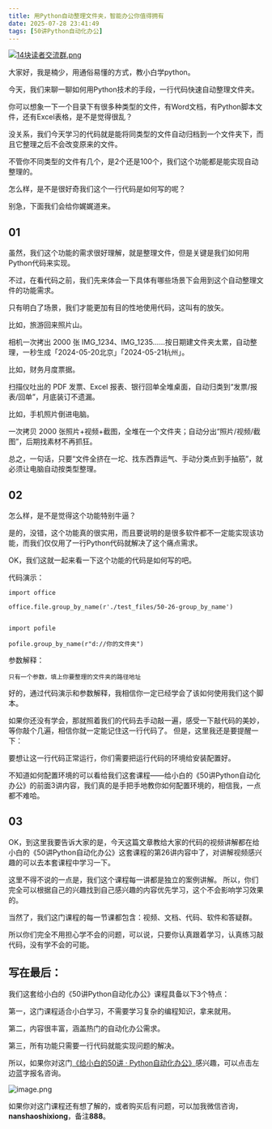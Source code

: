 ```yaml
---
title: 用Python自动整理文件夹，智能办公你值得拥有
date: 2025-07-28 23:41:49
tags: [50讲Python自动化办公]
---
```

[![14块读者交流群.png](https://raw.gitcode.com/user-images/assets/5027920/48edc8fa-6d2e-4eca-9e14-d71638eadb55/14块读者交流群.png '14块读者交流群.png')](https://mp.weixin.qq.com/s?__biz=MzUzNTc5NjA4NQ==&mid=2247502200&idx=1&sn=7e543675545ac6622123af6009fdebce&scene=21#wechat_redirect)

大家好，我是楠少，用通俗易懂的方式，教小白学python。

今天，我们来聊一聊如何用Python技术的手段，一行代码快速自动整理文件夹。

你可以想象一下一个目录下有很多种类型的文件，有Word文档，有Python脚本文件，还有Excel表格，是不是觉得很乱？

没关系，我们今天学习的代码就是能将同类型的文件自动归档到一个文件夹下，而且它整理之后不会改变原来的文件。

不管你不同类型的文件有几个，是2个还是100个，我们这个功能都是能实现自动整理的。

怎么样，是不是很好奇我们这个一行代码是如何写的呢？

别急，下面我们会给你娓娓道来。

## 01

虽然，我们这个功能的需求很好理解，就是整理文件，但是关键是我们如何用Python代码来实现。

不过，在看代码之前，我们先来体会一下具体有哪些场景下会用到这个自动整理文件的功能需求。

只有明白了场景，我们才能更加有目的性地使用代码，这叫有的放矢。

比如，旅游回来照片山。

相机一次拷出 2000 张 IMG_1234、IMG_1235……按日期建文件夹太累，自动整理，一秒生成「2024-05-20北京」「2024-05-21杭州」。

比如，财务月度票据。

扫描仪吐出的 PDF 发票、Excel 报表、银行回单全堆桌面，自动归类到“发票/报表/回单”，月底装订不遗漏。

比如，手机照片倒进电脑。

一次拷贝 2000 张照片+视频+截图，全堆在一个文件夹；自动分出“照片/视频/截图”，后期找素材不再抓狂。

总之，一句话，只要“文件全挤在一坨、找东西靠运气、手动分类点到手抽筋”，就必须让电脑自动按类型整理。

## 02

怎么样，是不是觉得这个功能特别牛逼？

是的，没错，这个功能真的很实用，而且要说明的是很多软件都不一定能实现该功能，而我们仅仅用了一行Python代码就解决了这个痛点需求。

OK，我们这就一起来看一下这个功能的代码是如何写的吧。

代码演示：
```
import office

office.file.group_by_name(r'./test_files/50-26-group_by_name')


import pofile

pofile.group_by_name(r"d://你的文件夹")
```
参数解释：
```
只有一个参数，填上你要整理的文件夹的路径地址
```
好的，通过代码演示和参数解释，我相信你一定已经学会了该如何使用我们这个脚本。

如果你还没有学会，那就照着我们的代码去手动敲一遍，感受一下敲代码的美妙，等你敲个几遍，相信你就一定能记住这一行代码了。
但是，这里我还是要提醒一下：

要想让这一行代码正常运行，你们需要把运行代码的环境给安装配置好。

不知道如何配置环境的可以看给我们这套课程——给小白的《50讲Python自动化办公》的前面3讲内容，我们真的是手把手地教你如何配置环境的，相信我，一点都不难哈。

## 03

OK，到这里我要告诉大家的是，今天这篇文章教给大家的代码的视频讲解都在给小白的《50讲Python自动化办公》这套课程的第26讲内容中了，对讲解视频感兴趣的可以去本套课程中学习一下。

这里不得不说的一点是，我们这个课程每一讲都是独立的案例讲解。
所以，你们完全可以根据自己的兴趣找到自己感兴趣的内容优先学习，这个不会影响学习效果的。

当然了，我们这门课程的每一节课都包含：视频、文档、代码、软件和答疑群。

所以你们完全不用担心学不会的问题，可以说，只要你认真跟着学习，认真练习敲代码，没有学不会的可能。

## 写在最后：

我们这套给小白的《50讲Python自动化办公》课程具备以下3个特点：

第一，这门课程适合小白学习，不需要学习复杂的编程知识，拿来就用。

第二，内容很丰富，涵盖热门的自动化办公需求。

第三，所有功能只需要一行代码就能实现问题的解决。

所以，如果你对这门[《给小白的50讲 · Python自动化办公》](https://mp.weixin.qq.com/merchant/mppaysubscribe?action=go_paid_article&article_url=https%3A%2F%2Fmp.weixin.qq.com%2Fs%2F9hB7Ghyf_km5ARSBBWt4BQ&token=772408466&lang=zh_CN)感兴趣，可以点击左边蓝字报名咨询。

![image.png](https://raw.gitcode.com/user-images/assets/5027920/df7121f7-192b-42e5-a627-fbe859fa12d2/image.png 'image.png')

如果你对这门课程还有想了解的，或者购买后有问题，可以加我微信咨询，**nanshaoshixiong**，备注**888**。



